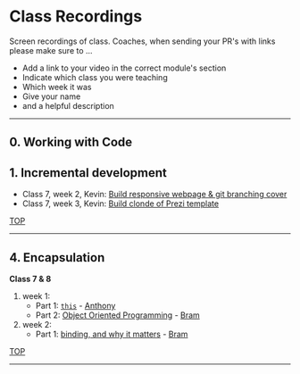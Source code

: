 # Class Recordings

Screen recordings of class.  Coaches, when sending your PR's with links please make sure to ...

* Add a link to your video in the correct module's section
* Indicate which class you were teaching
* Which week it was
* Give your name
* and a helpful description


---

## 0. Working with Code

## 1. Incremental development

* Class 7, week 2, Kevin: [Build responsive webpage & git branching cover](https://youtu.be/zjivncbwHSg)
* Class 7, week 3, Kevin: [Build clonde of Prezi template](https://youtu.be/Lvppty5I6wA)

[TOP](#class-recordings)

---

## 4. Encapsulation

__Class 7 & 8__

1. week 1: 
    * Part 1: [`this`](https://vimeo.com/399611933) - [Anthony](https://github.com/Toinne/)
    * Part 2: [Object Oriented Programming](https://vimeo.com/399631422) - [Bram](https://github.com/bramdevries/)
1. week 2:
    * Part 1: [binding, and why it matters](https://vimeo.com/401830596) - [Bram](https://github.com/bramdevries/) 


[TOP](#class-recordings)

---

